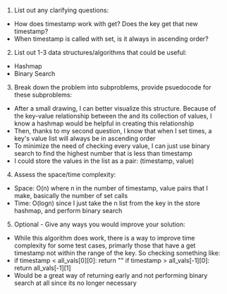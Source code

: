 1. List out any clarifying questions:
- How does timestamp work with get? Does the key get that new timestamp?
- When timestamp is called with set, is it always in ascending order?

2. List out 1-3 data structures/algorithms that could be useful:
- Hashmap
- Binary Search 

3. Break down the problem into subproblems, provide psuedocode for these subproblems:
- After a small drawing, I can better visualize this structure. Because of the key-value relationship between the and its collection of values, I know a hashmap would be helpful in creating this relationship
- Then, thanks to my second question, I know that when I set times, a key's value list will always be in ascending order
- To minimize the need of checking every value, I can just use binary search to find the highest number that is less than timestamp
- I could store the values in the list as a pair: (timestamp, value)

4. Assess the space/time complexity:
- Space: O(n) where n in the number of timestamp, value pairs that I make, basically the number of set calls
- Time: O(logn) since I just take the n list from the key in the store hashmap, and perform binary search

5. Optional - Give any ways you would improve your solution:
- While this algorithm does work, there is a way to improve time complexity for some test cases, primarly those that have a get timestamp not within the range of the key. So checking something like:
- if timestamp < all_vals[0][0]:
        return ""
    if timestamp > all_vals[-1][0]:
        return  all_vals[-1][1] 
- Would be a great way of returning early and not performing binary search at all since its no longer necessary